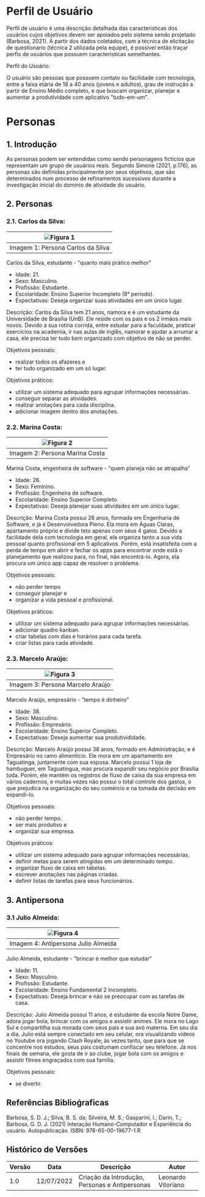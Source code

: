 # Perfil de Usuário

Perfil de usuário é uma descrição detalhada das características dos usuários
cujos objetivos devem ser apoiados pelo sistema sendo projetado (Barbosa, 2021).
A partir dos dados coletados, com a técnica de elicitação de questionario (técnica 2 utilizada pela equipe), é possível então traçar perfis de usuários que possuem características semelhantes.

Perfil do Usuário: 

O usuário são pessoas que possuem contato ou facilidade com tecnologia, entre a faixa etária de 18 a 40 anos (jovens e adultos), grau de instrução a partir de Ensino Médio completo, e que buscam organizar, planejar e aumentar a produtividade com aplicativo "tudo-em-um".


# Personas

## 1. Introdução

As personas podem ser entendidas como sendo personagens fictícios que representam um grupo de usuários reais. Segundo Simone (2021, p.176), as personas são definidas principalmente por seus objetivos, que são determinados num processo de refinamentos sucessivos durante a investigação inicial do domínio de atividade do usuário.

## 2. Personas

### 2.1. Carlos da Silva:

<div style="text-align:center">

|![Figura 1](../_media/persona1.jpg)|
|:----:|
|Imagem 1: Persona Carlos da Silva|

</div>

Carlos da Silva, estudante - "quanto mais prático melhor"
- Idade: 21.
- Sexo: Masculino.
- Profissão: Estudante.
- Escolaridade: Ensino Superior Incompleto (8° periodo).
- Expectativas: Deseja organizar suas atividades em um único lugar.

Descrição: Carlos da Silva tem 21 anos, namora e é um estudante da Universidade de Brasília (UnB). Ele reside com os pais e os 2 irmãos mais novos. Devido a sua rotina corrida, entre estudar para a faculdade, praticar exercícios na academia, ir nas aulas de inglês, namorar e ajudar a arrumar a casa, ele precisa ter tudo bem organizado com objetivo de não se perder.

Objetivos pessoais:
- realizar todos os afazeres e
- ter tudo organizado em um só lugar.

Objetivos práticos:
-  utilizar um sistema adequado para agrupar informações necessárias.
-  conseguir separar as atividades.
-  realizar anotações para cada disciplina. 
-  adicionar imagem dentro dos anotações.

### 2.2. Marina Costa:

<div style="text-align:center">

|![Figura 2](../_media/persona2.jpg)|
|:----:|
|Imagem 2: Persona Marina Costa|

</div>

Marina Costa, engenheira de software - "quem planeja não se atrapalha"

- Idade: 26.
- Sexo: Feminino.
- Profissão: Engenheira de software.
- Escolaridade: Ensino Superior Completo.
- Expectativas: Deseja planejar suas atividades em um único lugar.

Descrição: Marina Costa possui 26 anos, formada em Engenharia de Software, e já é Desenvolvedora Pleno. Ela mora em Águas Claras, apartamento próprio e divide teto apenas com seus 4 gatos. Devido a facilidade dela com tecnologia em geral, ela organiza tanto a sua vida pessoal quanto profissional em 5 aplicativos. Porém, está insatisfeita com a perda de tempo em abrir e fechar os apps para encontrar onde está o planejamento que realizou para, no final, não encontrá-lo. Agora, ela procura um único app capaz de resolver o problema.


Objetivos pessoais:
- não perder tempo
- conseguir planejar  e
- organizar a vida pessoal e profissional.

Objetivos práticos:
-  utilizar um sistema adequado para agrupar informações necessárias.
-  adicionar quadro kanban. 
-  criar tabelas com dias e horários para cada tarefa.
-  criar listas para cada atividade.


### 2.3. Marcelo Araújo:

<div style="text-align:center">

|![Figura 3](../_media/persona3.jpg)|
|:----:|
|Imagem 3: Persona Marcelo Araújo|

</div>

Marcelo Araújo, empresário - "tempo é dinheiro"

- Idade: 38.
- Sexo: Masculino.
- Profissão: Empresário.
- Escolaridade: Ensino Superior Completo.
- Expectativas: Deseja aumentar sua produtivididade.

Descrição: Marcelo Araújo possui 38 anos, formado em Administração, e é Empresário no ramo alimentício. Ele mora em um apartamento em Taguatinga, juntamente com sua esposa. Marcelo possuí 1 loja de hambuguer, em Taguatingua, mas procura expandir seu negócio por Brasília toda. Porém, ele mantém os registros de fluxo de caixa da sua empresa em vários cadernos, e muitas vezes não possui o total controle dos gastos, o que prejudica na organização do seu comércio e na tomada de decisão em expandi-lo. 

Objetivos pessoais:
- não perder tempo.
- ser mais produtivo  e
- organizar sua empresa.

Objetivos práticos:
-  utilizar um sistema adequado para agrupar informações necessárias.
-  definir metas para serem atingidas em um determinado tempo.
-  organizar fluxo de caixa em tabelas. 
-  escrever anotações nas páginas criadas.
-  definir listas de tarefas para seus funcionários.


## 3. Antipersona
### 3.1 Julio Almeida:


|![Figura 4](../_media/antipersona.jpg)|
|:----:|
|Imagem 4: Antipersona Julio Almeida|

Julio Almeida, estudante - "brincar é melhor que estudar"

- Idade: 11.
- Sexo: Masculino.
- Profissão: Estudante.
- Escolaridade: Ensino Fundamental 2 Incompleto.
- Expectativas: Deseja brincar e não se preocupar com as tarefas de casa.

Descrição: Julio Almeida possui 11 anos, é estudante da escola Notre Dame, adora jogar bola, brincar com os amigos e assistir animes. Ele mora no Lago Sul e compartilha sua morada com seus pais e sua avó materna. Em seu dia a dia, Julio está sempre conectado em seu celular, ora visualizando vídeos no Youtube ora jogando Clash Royale; às vezes tanto, que para que se concentre nos estudos, seus pais costumam confiscar seu telefone. Já nos finais de semana, ele gosta de ir ao clube, jogar bola com os amigos e assistir filmes engraçados com sua família. 


Objetivos pessoais:
- se divertir.


## Referências Biblioǵraficas
Barbosa, S. D. J.; Silva, B. S. da; Silveira, M. S.; Gasparini, I.; Darin, T.; Barbosa, G. D. J. (2021)
Interação Humano-Computador e Experiência do usuário. Autopublicação. ISBN: 978-65-00-19677-1.R

## Histórico de Versões
| Versão | Data       | Descrição         | Autor    |
|--------|------------|-------------------|----------|
| 1.0    | 12/07/2022 | Criação da Introdução, Personas e Antipersonas | Leonardo Vitoriano |
